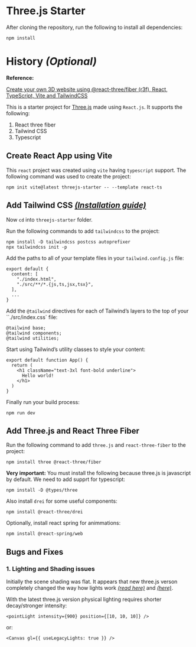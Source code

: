 # Three.js Starter

After cloning the repository, run the following to install all dependencies:

```
npm install
```

# History *(Optional)*

**Reference:**

[Create your own 3D website using @react-three/fiber (r3f), React, TypeScript, Vite and TailwindCSS](https://www.youtube.com/watch?v=MeBh3SUYqJw)

This is a starter project for [Three.js](https://threejs.org/) made using `React.js`. It supports the following:

1. React three fiber
2. Tailwind CSS 
3. Typescript

## Create React App using Vite

This `react` project was created using `vite` having `typescript` support. The following command was used to create the project:

```
npm init vite@latest threejs-starter -- --template react-ts
```

## Add Tailwind CSS [*(Installation guide)*](https://tailwindcss.com/docs/guides/vite)

Now `cd` into `threejs-starter` folder.

Run the following commands to add `tailwindcss` to the project:

```
npm install -D tailwindcss postcss autoprefixer
npx tailwindcss init -p
```

Add the paths to all of your template files in your `tailwind.config.js` file:

```
export default {
  content: [
    "./index.html",
    "./src/**/*.{js,ts,jsx,tsx}",
  ],
  ...
}
```

Add the `@tailwind` directives for each of Tailwind’s layers to the top of your ``./src/index.css` file:

```
@tailwind base;
@tailwind components;
@tailwind utilities;
```

Start using Tailwind’s utility classes to style your content:

```
export default function App() {
  return (
    <h1 className="text-3xl font-bold underline">
      Hello world!
    </h1>
  )
}
```

Finally run your build process:

```
npm run dev
```

## Add Three.js and React Three Fiber

Run the following command to add `three.js` and `react-three-fiber` to the project:

```
npm install three @react-three/fiber
```

**Very important:** You must install the following because three.js is javascript by default. We need to add supprt for typescript:

```
npm install -D @types/three
```

Also install `drei` for some useful components:

```
npm install @react-three/drei
```

Optionally, install react spring for animmations:

```
npm install @react-spring/web
```

## Bugs and Fixes

### 1. Lighting and Shading issues

Initially the scene shading was flat. It appears that new three.js verson completely changed the way how lights work [*(read here)*](https://discourse.threejs.org/t/updates-to-lighting-in-three-js-r155/53733) and [*(here)*](https://discord.com/channels/740090768164651008/1141991389190692996).

With the latest three.js version physical lighting requires shorter decay/stronger intensity:

```
<pointLight intensity={900} position={[10, 10, 10]} />
```
or:
```
<Canvas gl={{ useLegacyLights: true }} />
```
